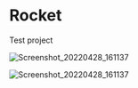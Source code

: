 # Rocket
Test project

![Screenshot_20220428_161137](https://user-images.githubusercontent.com/81957232/165772103-e7e8ce59-4167-441e-a9bf-a4f688afc620.png)

![Screenshot_20220428_161137](https://user-images.githubusercontent.com/81957232/165772144-a8bf2a3e-01c9-419e-83c0-efce50ea5069.png)
